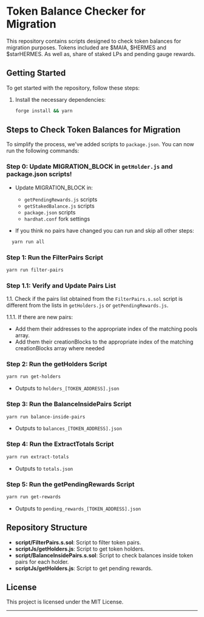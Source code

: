 # Token Balance Checker for Migration

This repository contains scripts designed to check token balances for migration purposes. Tokens included are $MAIA, $HERMES and $starHERMES. As well as, share of staked LPs and pending gauge rewards.

## Getting Started

To get started with the repository, follow these steps:

1. Install the necessary dependencies:
   ```bash
   forge install && yarn
   ```

## Steps to Check Token Balances for Migration

To simplify the process, we've added scripts to `package.json`. You can now run the following commands:

### Step 0: Update MIGRATION_BLOCK in `getHolder.js` and package.json scripts!

- Update MIGRATION_BLOCK in:

  - `getPendingRewards.js` scripts
  - `getStakedBalance.js` scripts
  - `package.json` scripts
  - `hardhat.conf` fork settings

- If you think no pairs have changed you can run and skip all other steps:

```bash
  yarn run all
```

### Step 1: Run the FilterPairs Script

```bash
yarn run filter-pairs
```

### Step 1.1: Verify and Update Pairs List

1.1. Check if the pairs list obtained from the `FilterPairs.s.sol` script is different from the lists in `getHolders.js` or `getPendingRewards.js`.

1.1.1. If there are new pairs:

- Add them their addresses to the appropriate index of the matching pools array.
- Add them their creationBlocks to the appropriate index of the matching creationBlocks array where needed

### Step 2: Run the getHolders Script

```bash
yarn run get-holders
```

- Outputs to `holders_[TOKEN_ADDRESS].json`

### Step 3: Run the BalanceInsidePairs Script

```bash
yarn run balance-inside-pairs
```

- Outputs to `balances_[TOKEN_ADDRESS].json`

### Step 4: Run the ExtractTotals Script

```bash
yarn run extract-totals
```

- Outputs to `totals.json`

### Step 5: Run the getPendingRewards Script

```bash
yarn run get-rewards
```

- Outputs to `pending_rewards_[TOKEN_ADDRESS].json`

## Repository Structure

- **script/FilterPairs.s.sol**: Script to filter token pairs.
- **scriptJs/getHolders.js**: Script to get token holders.
- **script/BalanceInsidePairs.s.sol**: Script to check balances inside token pairs for each holder.
- **scriptJs/getHolders.js**: Script to get pending rewards.

## License

This project is licensed under the MIT License.

---
